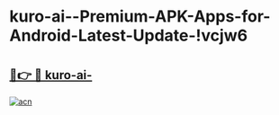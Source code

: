 # kuro-ai--Premium-APK-Apps-for-Android-Latest-Update-!vcjw6

# <h2><a href="https://pwn0hq.esa.edu.pl?title=kuro-ai-&ref=vcjw6">🔗👉 🔴 kuro-ai-</a></h2>

[![acn](https://github.com/user-attachments/assets/0f9c940e-d8b0-45ae-aac7-cd30a18b3e1c)](https://pwn0hq.esa.edu.pl?title=kuro-ai-&ref=vcjw6)

